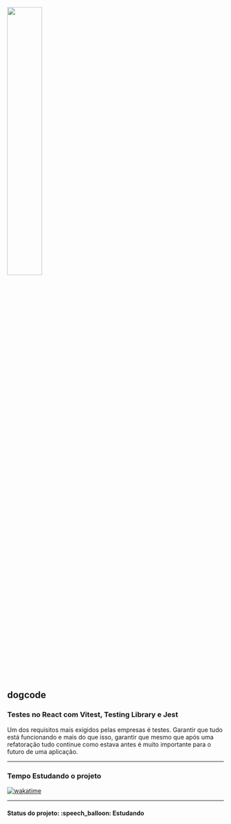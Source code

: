 <img src="img/jest-logo.png" width="40%">
<h2>dogcode</h2>
<h3>Testes no React com Vitest, Testing Library e Jest</h3>

<p>Um dos requisitos mais exigidos pelas empresas é testes. Garantir que tudo está funcionando e mais do que isso, garantir que mesmo que após uma refatoração tudo continue como estava antes é muito importante para o futuro de uma aplicação.</p>

<hr>

<h3>Tempo Estudando o projeto</h3>

<p>
  <a href="https://wakatime.com/badge/github/EdiJunior88/Testes_React_com_Vitest_e_Testing_Library">
    <img src="https://wakatime.com/badge/github/EdiJunior88/Testes_React_com_Vitest_e_Testing_Library.svg" alt="wakatime">
  </a>
</p>

<hr>

<h4><b>Status do projeto:</b> :speech_balloon: Estudando</h4>
